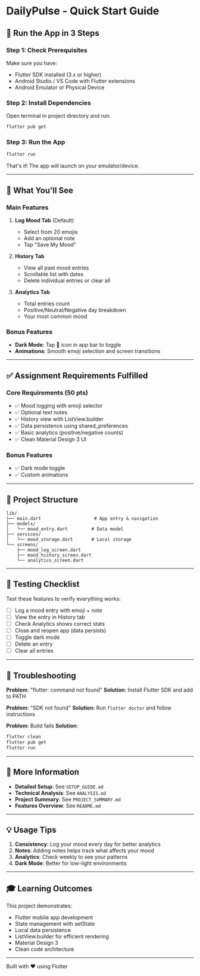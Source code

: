 # DailyPulse - Quick Start Guide

## 🚀 Run the App in 3 Steps

### Step 1: Check Prerequisites
Make sure you have:
- Flutter SDK installed (3.x or higher)
- Android Studio / VS Code with Flutter extensions
- Android Emulator or Physical Device

### Step 2: Install Dependencies
Open terminal in project directory and run:
```bash
flutter pub get
```

### Step 3: Run the App
```bash
flutter run
```

That's it! The app will launch on your emulator/device.

---

## 📱 What You'll See

### Main Features
1. **Log Mood Tab** (Default)
   - Select from 20 emojis
   - Add an optional note
   - Tap "Save My Mood"

2. **History Tab**
   - View all past mood entries
   - Scrollable list with dates
   - Delete individual entries or clear all

3. **Analytics Tab**
   - Total entries count
   - Positive/Neutral/Negative day breakdown
   - Your most common mood

### Bonus Features
- **Dark Mode**: Tap 🌙 icon in app bar to toggle
- **Animations**: Smooth emoji selection and screen transitions

---

## ✅ Assignment Requirements Fulfilled

### Core Requirements (50 pts)
- ✅ Mood logging with emoji selector
- ✅ Optional text notes
- ✅ History view with ListView.builder
- ✅ Data persistence using shared_preferences
- ✅ Basic analytics (positive/negative counts)
- ✅ Clean Material Design 3 UI

### Bonus Features
- ✅ Dark mode toggle
- ✅ Custom animations

---

## 📂 Project Structure

```
lib/
├── main.dart                    # App entry & navigation
├── models/
│   └── mood_entry.dart         # Data model
├── services/
│   └── mood_storage.dart       # Local storage
└── screens/
    ├── mood_log_screen.dart
    ├── mood_history_screen.dart
    └── analytics_screen.dart
```

---

## 🎯 Testing Checklist

Test these features to verify everything works:
- [ ] Log a mood entry with emoji + note
- [ ] View the entry in History tab
- [ ] Check Analytics shows correct stats
- [ ] Close and reopen app (data persists)
- [ ] Toggle dark mode
- [ ] Delete an entry
- [ ] Clear all entries

---

## 🐛 Troubleshooting

**Problem**: "flutter: command not found"
**Solution**: Install Flutter SDK and add to PATH

**Problem**: "SDK not found"
**Solution**: Run `flutter doctor` and follow instructions

**Problem**: Build fails
**Solution**: 
```bash
flutter clean
flutter pub get
flutter run
```

---

## 📖 More Information

- **Detailed Setup**: See `SETUP_GUIDE.md`
- **Technical Analysis**: See `ANALYSIS.md`
- **Project Summary**: See `PROJECT_SUMMARY.md`
- **Features Overview**: See `README.md`

---

## 💡 Usage Tips

1. **Consistency**: Log your mood every day for better analytics
2. **Notes**: Adding notes helps track what affects your mood
3. **Analytics**: Check weekly to see your patterns
4. **Dark Mode**: Better for low-light environments

---

## 🎓 Learning Outcomes

This project demonstrates:
- Flutter mobile app development
- State management with setState
- Local data persistence
- ListView.builder for efficient rendering
- Material Design 3
- Clean code architecture

---

Built with ❤️ using Flutter

